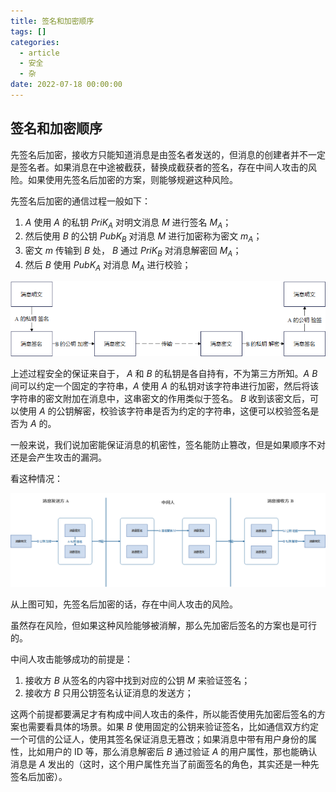 ```yaml
---
title: 签名和加密顺序
tags: []
categories:
  - article
  - 安全
  - 杂
date: 2022-07-18 00:00:00
---
```


## 签名和加密顺序

先签名后加密，接收方只能知道消息是由签名者发送的，但消息的创建者并不一定是签名者。如果消息在中途被截获，替换成截获者的签名，存在中间人攻击的风险。如果使用先签名后加密的方案，则能够规避这种风险。

先签名后加密的通信过程一般如下：

1. $A$ 使用 $A$ 的私钥 $PriK_A$ 对明文消息 $M$ 进行签名 $M_A$；
2. 然后使用 $B$ 的公钥 $PubK_B$ 对消息 $M$ 进行加密称为密文 $m_A$；
3. 密文 $m$ 传输到 $B$ 处， $B$ 通过 $PriK_B$ 对消息解密回 $M_A$；
4. 然后 $B$ 使用 $PubK_A$ 对消息 $M_A$ 进行校验；

![picture 4](../../../../assets/%E5%AE%89%E5%85%A8/%E6%9D%82/%E7%AD%BE%E5%90%8D%E5%92%8C%E5%8A%A0%E5%AF%86%E9%A1%BA%E5%BA%8F/58d3f5e4fe8d8673a7b2b30572e1c20701628353a7d496cb4d06e35cbca28543.png)

上述过程安全的保证来自于， $A$ 和 $B$ 的私钥是各自持有，不为第三方所知。$A$ $B$ 间可以约定一个固定的字符串，$A$ 使用 $A$ 的私钥对该字符串进行加密，然后将该字符串的密文附加在消息中，这串密文的作用类似于签名。 $B$ 收到该密文后，可以使用 $A$ 的公钥解密，校验该字符串是否为约定的字符串，这便可以校验签名是否为 $A$ 的。

一般来说，我们说加密能保证消息的机密性，签名能防止篡改，但是如果顺序不对还是会产生攻击的漏洞。

看这种情况：

![picture 6](../../../../assets/%E5%AE%89%E5%85%A8/%E6%9D%82/%E7%AD%BE%E5%90%8D%E5%92%8C%E5%8A%A0%E5%AF%86%E9%A1%BA%E5%BA%8F/3551efd2bd512906f97b97d2dc7a174e3f3f4c1bad5300a22400160ca94d88dd.png)

从上图可知，先签名后加密的话，存在中间人攻击的风险。

虽然存在风险，但如果这种风险能够被消解，那么先加密后签名的方案也是可行的。

中间人攻击能够成功的前提是：

1. 接收方 $B$ 从签名的内容中找到对应的公钥 $M$ 来验证签名；
2. 接收方 $B$ 只用公钥签名认证消息的发送方；

这两个前提都要满足才有构成中间人攻击的条件，所以能否使用先加密后签名的方案也需要看具体的场景。如果 $B$ 使用固定的公钥来验证签名，比如通信双方约定一个可信的公证人，使用其签名保证消息无篡改；如果消息中带有用户身份的属性，比如用户的 ID 等，那么消息解密后 $B$ 通过验证 $A$ 的用户属性，那也能确认消息是 $A$ 发出的（这时，这个用户属性充当了前面签名的角色，其实还是一种先签名后加密）。
